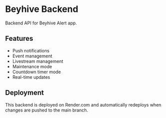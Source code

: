 # Beyhive Backend

Backend API for Beyhive Alert app.

## Features

- Push notifications
- Event management
- Livestream management
- Maintenance mode
- Countdown timer mode
- Real-time updates

## Deployment

This backend is deployed on Render.com and automatically redeploys when changes are pushed to the main branch.

<!-- Last updated: 2025-01-27 --> 